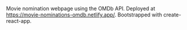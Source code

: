 Movie nomination webpage using the OMDb API. Deployed at https://movie-nominations-omdb.netlify.app/. Bootstrapped with create-react-app.
